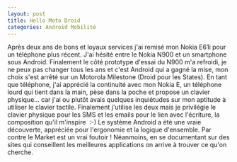 ```yaml
---
layout: post
title: Hello Moto Droid
categories: Android Mobilité
---
```


Après deux ans de bons et loyaux services j'ai remisé mon Nokia E61i pour un
téléphone plus récent. <!-- more -->J'ai hésité entre le Nokia N900 et un smartphone
sous Android. Finalement le côté prototype d'essai du N900 m'a refroidi, je ne
peux pas changer tous les ans et c'est Android qui a gagné la mise, mon choix
s'est arrêté sur un Motorola Milestone (Droid pour les States). En tant que
téléphone, j'ai apprécié la continuité avec mon Nokia E, un téléphone
lourd qui tient dans la main, pèse dans la poche et propose un clavier
physique... car j'ai ou plutôt avais quelques inquiétudes sur mon aptitude à
utiliser le clavier tactile. Finalement j'utilise les deux mais je privilégie
le clavier physique pour les SMS et les emails pour le lien avec l'écriture, la
composition qu'il m'inspire  :-) Le système Android a été une vraie
découverte, appréciée pour l'ergonomie et la logique d'ensemble. Par contre
le Market est un vrai foutoir ! Néanmoins, en se documentant sur des sites qui
conseillent les meilleures applications on arrive à trouver ce qu'on cherche.
